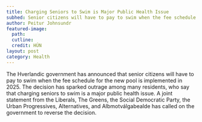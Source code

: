 ```yaml
---
title: Charging Seniors to Swim is Major Public Health Issue
subhed: Senior citizens will have to pay to swim when the fee schedule for the new pool is implemented in 2025. 
author: Peitur Johnsundr
featured-image: 
  path: 
  cutline: 
  credit: HÚN
layout: post
category: Health
---
```


The Hverlandic government has announced that senior citizens will have to pay to swim when the fee schedule for the new pool is implemented in 2025. The decision has sparked outrage among many residents, who say that charging seniors to swim is a major public health issue. A joint statement from the Liberals, The Greens, the Social Democratic Party, the Urban Progressives, Alternatives, and Albmotválgabealde has called on the government to reverse the decision.